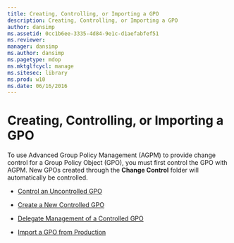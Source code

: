 ```yaml
---
title: Creating, Controlling, or Importing a GPO
description: Creating, Controlling, or Importing a GPO
author: dansimp
ms.assetid: 0cc1b6ee-3335-4d84-9e1c-d1aefabfef51
ms.reviewer: 
manager: dansimp
ms.author: dansimp
ms.pagetype: mdop
ms.mktglfcycl: manage
ms.sitesec: library
ms.prod: w10
ms.date: 06/16/2016
---
```



# Creating, Controlling, or Importing a GPO


To use Advanced Group Policy Management (AGPM) to provide change control for a Group Policy Object (GPO), you must first control the GPO with AGPM. New GPOs created through the **Change Control** folder will automatically be controlled.

-   [Control an Uncontrolled GPO](control-an-uncontrolled-gpo-agpm30ops.md)

-   [Create a New Controlled GPO](create-a-new-controlled-gpo-agpm30ops.md)

-   [Delegate Management of a Controlled GPO](delegate-management-of-a-controlled-gpo-agpm30ops.md)

-   [Import a GPO from Production](import-a-gpo-from-production-editor-agpm30ops.md)

 

 



